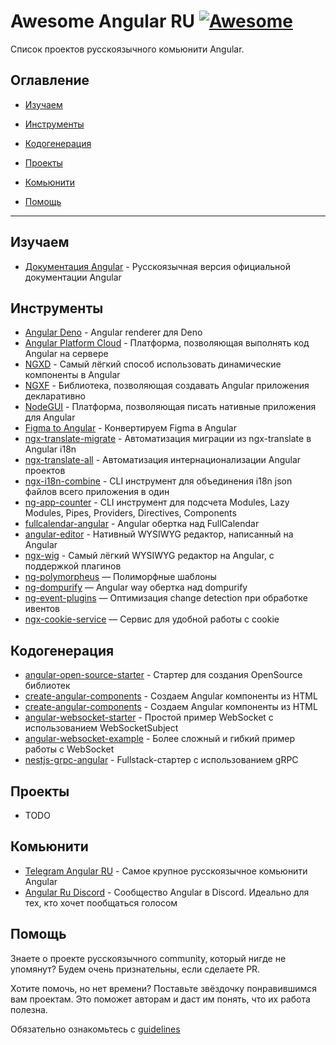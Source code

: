 # Awesome Angular RU [![Awesome](https://awesome.re/badge.svg)]()

Список проектов русскоязычного комьюнити Angular.

## Оглавление

- [Изучаем](#изучаем)

- [Инструменты](#инструменты)

- [Кодогенерация](#кодогенерация)

- [Проекты](#проекты)

- [Комьюнити](#комьюнити)

- [Помощь](#помощь)

---

## Изучаем

- [Документация Angular](https://angular24.ru/) - Русскоязычная версия официальной документации Angular

## Инструменты

- [Angular Deno](https://github.com/alosaur/angular_deno) - Angular renderer для Deno
- [Angular Platform Cloud](https://github.com/thekiba/angular-platform-cloud) - Платформа, позволяющая выполнять код Angular на сервере
- [NGXD](https://github.com/IndigoSoft/ngxd) - Самый лёгкий способ использовать динамические компоненты в Angular
- [NGXF](https://github.com/ngxf/platform) - Библиотека, позволяющая создавать Angular приложения декларативно
- [NodeGUI](https://github.com/irustm/angular-nodegui) - Платформа, позволяющая писать нативные приложения для Angular
- [Figma to Angular](https://github.com/irustm/figma-to-angular) - Конвертируем Figma в Angular
- [ngx-translate-migrate](https://github.com/irustm/ngx-translate-migrate) - Автоматизация миграции из ngx-translate в Angular i18n
- [ngx-translate-all](https://github.com/irustm/ngx-translate-all) - Автоматизация интернационализации Angular проектов
- [ngx-i18n-combine](https://github.com/AlexDaSoul/ngx-i18n-combine) - CLI инструмент для объединения i18n json
 файлов всего приложения в один
- [ng-app-counter](https://github.com/irustm/ng-app-counter) - CLI инструмент для подсчета Modules, Lazy Modules, Pipes, Providers, Directives, Components
- [fullcalendar-angular](https://github.com/fullcalendar/fullcalendar-angular) - Angular обертка над FullCalendar
- [angular-editor](https://github.com/kolkov/angular-editor) - Нативный WYSIWYG редактор, написанный на Angular
- [ngx-wig](https://github.com/stevermeister/ngx-wig) - Самый лёгкий WYSIWYG редактор на Angular, с поддержкой плагинов
- [ng-polymorpheus](https://github.com/TinkoffCreditSystems/ng-polymorpheus) — Полиморфные шаблоны
- [ng-dompurify](https://github.com/TinkoffCreditSystems/ng-dompurify) — Angular way обертка над dompurify
- [ng-event-plugins](https://github.com/TinkoffCreditSystems/ng-event-plugins) — Оптимизация change detection при обработке ивентов
- [ngx-cookie-service](https://github.com/stevermeister/ngx-cookie-service) — Сервис для удобной работы с cookie

## Кодогенерация

- [angular-open-source-starter](https://github.com/TinkoffCreditSystems/angular-open-source-starter) - Стартер для создания OpenSource библиотек
- [create-angular-components](https://github.com/obenjiro/create-angular-components) - Создаем Angular компоненты из HTML
- [create-angular-components](https://github.com/obenjiro/create-angular-components) - Создаем Angular компоненты из HTML
- [angular-websocket-starter](https://github.com/AlexDaSoul/angular-websocket-starter
) - Простой пример WebSocket с использованием WebSocketSubject
- [angular-websocket-example](https://github.com/AlexDaSoul/angular-websocket-example
) - Более сложный и гибкий пример работы с WebSocket
- [nestjs-grpc-angular](https://github.com/AlexDaSoul/nestjs-grpc-angular
) - Fullstack-стартер с использованием gRPC

## Проекты

- TODO

## Комьюнити

- [Telegram Angular RU](https://t.me/angular_ru) - Самое крупное русскоязычное комьюнити Angular
- [Angular Ru Discord](https://discord.gg/GWBZgDE) - Сообщество Angular в Discord. Идеально для тех, кто хочет пообщаться голосом

## Помощь

Знаете о проекте русскоязычного community, который нигде не упомянут? Будем очень признательны, если cделаете PR.

Хотите помочь, но нет времени? Поставьте звёздочку понравившимся вам проектам. Это поможет авторам и даст им понять, что их работа полезна.

Обязательно ознакомьтесь с [guidelines](CONTRIBUTING.md)
